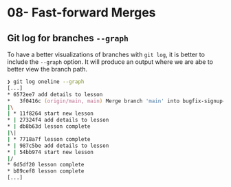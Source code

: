 # 08- Fast-forward Merges

## Git log for branches `--graph`

To have a better visualizations of branches with `git log`, it is better to include the `--graph` option. It will produce an output where we are abe to better view the branch path.

```zsh
❯ git log oneline --graph
[...]
* 6572ee7 add details to lesson
*   3f0416c (origin/main, main) Merge branch 'main' into bugfix-signup-form
|\
| * 11f8264 start new lesson
* | 27324f4 add details to lesson
* | db8b63d lesson complete
|\|
| * 7718a7f lesson complete
* | 987c5be add details to lesson
* | 54bb974 start new lesson
|/
* 6d5df20 lesson complete
* b89cef8 lesson complete
[...]
```
